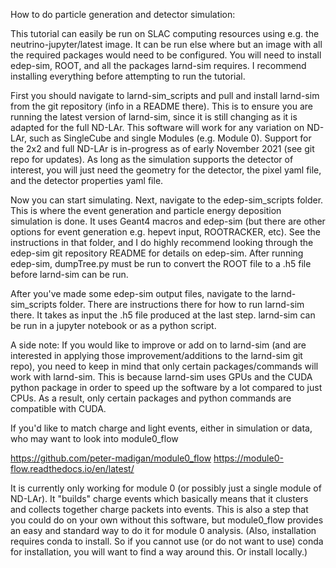 How to do particle generation and detector simulation:

This tutorial can easily be run on SLAC computing resources using e.g. the neutrino-jupyter/latest image.  It can be run else where but an image with all the required packages would need to be configured. You will need to install edep-sim, ROOT, and all the packages larnd-sim requires. I recommend installing everything before attempting to run the tutorial.

First you should navigate to larnd-sim_scripts and pull and install larnd-sim from the git repository (info in a README there). This is to ensure you are running the latest version of larnd-sim, since it is still changing as it is adapted for the full ND-LAr. This software will work for any variation on ND-LAr, such as SingleCube and single Modules (e.g. Module 0). Support for the 2x2 and full ND-LAr is in-progress as of early November 2021 (see git repo for updates). As long as the simulation supports the detector of interest, you will just need the geometry for the detector, the pixel yaml file, and the detector properties yaml file. 

Now you can start simulating. Next, navigate to the edep-sim_scripts folder. This is where the event generation and particle energy deposition simulation is done. It uses Geant4 macros and edep-sim (but there are other options for event generation e.g. hepevt input, ROOTRACKER, etc). See the instructions in that folder, and I do highly recommend looking through the edep-sim git repository README for details on edep-sim. After running edep-sim, dumpTree.py must be run to convert the ROOT file to a .h5 file before larnd-sim can be run.

After you've made some edep-sim output files, navigate to the larnd-sim_scripts folder. There are instructions there for how to run larnd-sim there. It takes as input the .h5 file produced at the last step. larnd-sim can be run in a jupyter notebook or as a python script.

A side note: If you would like to improve or add on to larnd-sim (and are interested in applying those improvement/additions to the larnd-sim git repo), you need to keep in mind that only certain packages/commands will work with larnd-sim. This is because larnd-sim uses GPUs and the CUDA python package in order to speed up the software by a lot compared to just CPUs. As a result, only certain packages and python commands are compatible with CUDA. 

If you'd like to match charge and light events, either in simulation or data, who may want to look into module0_flow

https://github.com/peter-madigan/module0_flow
https://module0-flow.readthedocs.io/en/latest/

It is currently only working for module 0 (or possibly just a single module of ND-LAr). It "builds" charge events which basically means that it clusters and collects together charge packets into events. This is also a step that you could do on your own without this software, but module0_flow provides an easy and standard way to do it for module 0 analysis.
(Also, installation requires conda to install. So if you cannot use (or do not want to use) conda for installation, you will want to find a way around this. Or install locally.)
